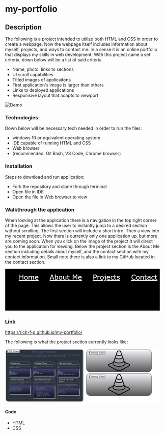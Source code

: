 # my-portfolio

## Description
The following is a project intended to utilize both HTML and CSS in order to create a webpage. Now the webpage itself includes information about myself, projects, and ways to contact me. In a sense it is an online portfolio that displays my skills in web development. With this project came a set criteria, down below will be a list of said criteria. 

* Name, photo, links to sections
* UI scroll capabilities
* Titled images of applicaitons
* First application's image is larger than others
* Links to deployed applications
* Responisive layout that adapts to viewport

![Demo](gif/Animation.gif)
### Technologies:
Down below will be necessary tech needed in order to run the files:

* windows 10 or equivalent operating system
* IDE capable of running HTML and CSS
* Web browser
* (recommended: Git Bash, VS Code, Chrome browser)

### Installation
Steps to download and run application:
* Fork the repository and clone through terminal
* Open file in IDE 
* Open the file in Web browser to view

### Walkthrough the application
When looking at the application there is a navigation in the top right corner of the page. This allows the user to instantly jump to a desired section without scrolling. The first section will include a short intro. Then a view into my recent project. Now there is currently only one application up, but more are coming soon. When you click on the image of the project it will direct you to the application for viewing. Below the project section is the About Me section including details about myself, and the contact section with my contact information. Small note there is also a link to my GitHub located in the contact section. 


<img src="./assets/images/screenshot(2).jpg" alt="nav-picture"/>

### Link
https://rich-f-p.github.io/my-portfolio/

The following is what the project section currently looks like:

<img src="./assets/images/Screenshot(1).jpg" alt="projects-image"/>

#### Code
* HTML
* CSS

